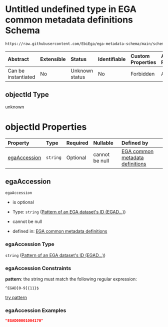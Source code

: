 # Untitled undefined type in EGA common metadata definitions Schema

```txt
https://raw.githubusercontent.com/EbiEga/ega-metadata-schema/main/schemas/EGA.common-definitions.json#/definitions/objectIdAndObjectTypeCheck/anyOf/7/properties/objectId
```



| Abstract            | Extensible | Status         | Identifiable | Custom Properties | Additional Properties | Access Restrictions | Defined In                                                                                           |
| :------------------ | :--------- | :------------- | :----------- | :---------------- | :-------------------- | :------------------ | :--------------------------------------------------------------------------------------------------- |
| Can be instantiated | No         | Unknown status | No           | Forbidden         | Allowed               | none                | [EGA.common-definitions.json\*](../../../schemas/EGA.common-definitions.json "open original schema") |

## objectId Type

unknown

# objectId Properties

| Property                      | Type     | Required | Nullable       | Defined by                                                                                                                                                                                                                                                                                                                                                                                                                                 |
| :---------------------------- | :------- | :------- | :------------- | :----------------------------------------------------------------------------------------------------------------------------------------------------------------------------------------------------------------------------------------------------------------------------------------------------------------------------------------------------------------------------------------------------------------------------------------- |
| [egaAccession](#egaaccession) | `string` | Optional | cannot be null | [EGA common metadata definitions](ega-12-definitions-check-that-the-objectids-accession-pattern-and-objecttype-match-anyof-dataset-objectid-and-objecttype-check-properties-objectid-properties-pattern-of-an-ega-datasets-id-egad.md "https://raw.githubusercontent.com/EbiEga/ega-metadata-schema/main/schemas/EGA.common-definitions.json#/definitions/objectIdAndObjectTypeCheck/anyOf/7/properties/objectId/properties/egaAccession") |

## egaAccession



`egaAccession`

*   is optional

*   Type: `string` ([Pattern of an EGA dataset's ID (EGAD...)](ega-12-definitions-check-that-the-objectids-accession-pattern-and-objecttype-match-anyof-dataset-objectid-and-objecttype-check-properties-objectid-properties-pattern-of-an-ega-datasets-id-egad.md))

*   cannot be null

*   defined in: [EGA common metadata definitions](ega-12-definitions-check-that-the-objectids-accession-pattern-and-objecttype-match-anyof-dataset-objectid-and-objecttype-check-properties-objectid-properties-pattern-of-an-ega-datasets-id-egad.md "https://raw.githubusercontent.com/EbiEga/ega-metadata-schema/main/schemas/EGA.common-definitions.json#/definitions/objectIdAndObjectTypeCheck/anyOf/7/properties/objectId/properties/egaAccession")

### egaAccession Type

`string` ([Pattern of an EGA dataset's ID (EGAD...)](ega-12-definitions-check-that-the-objectids-accession-pattern-and-objecttype-match-anyof-dataset-objectid-and-objecttype-check-properties-objectid-properties-pattern-of-an-ega-datasets-id-egad.md))

### egaAccession Constraints

**pattern**: the string must match the following regular expression:&#x20;

```regexp
^EGAD[0-9]{11}$
```

[try pattern](https://regexr.com/?expression=%5EEGAD%5B0-9%5D%7B11%7D%24 "try regular expression with regexr.com")

### egaAccession Examples

```json
"EGAD00001004170"
```
